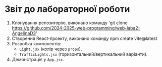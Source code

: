 # Звіт до лабораторної роботи

1. Клонування репозиторію, виконано команду 'git clone https://github.com/2024-2025-web-programming/web-laba2-AngelinaD3'
2. Створення React-проекту, виконано команду npm create vite@latest
3. Розробка компонентів:  
   - `Light.jsx` (колір через `props`).  
   - `TrafficLights.jsx` (горизонтальний/вертикальний варіанти).  
4. Демонстрація у `App.jsx`.  
